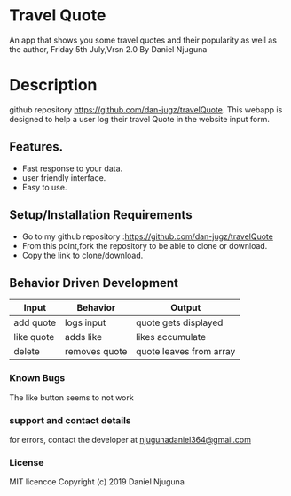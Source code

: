 # Travel Quote
An app that shows you some travel quotes and their popularity as well as the author, Friday 5th July,Vrsn 2.0
By Daniel Njuguna
# Description
github repository https://github.com/dan-jugz/travelQuote. 
This webapp is designed to help a user log their travel Quote in the website input form.
## Features.
* Fast response to your data.
* user friendly interface.
* Easy to use.
## Setup/Installation Requirements
* Go to my github repository :https://github.com/dan-jugz/travelQuote
* From this point,fork the repository to be able to clone or download.
* Copy the link to clone/download.
## Behavior Driven Development 
Input|Behavior|Output
----|----|------
add quote|logs input|quote gets displayed
like quote|adds like|likes accumulate
delete|removes quote|quote leaves from array
### Known Bugs
The like button seems to not work 
### support and contact details
for errors, contact the developer at njugunadaniel364@gmail.com
### License
MIT licencce Copyright (c) 2019 Daniel Njuguna
